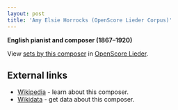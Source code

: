 ```yaml
---
layout: post
title: 'Amy Elsie Horrocks (OpenScore Lieder Corpus)'
---
```


__English pianist and composer (1867–1920)__

View [sets by this composer] in [OpenScore Lieder].

[sets by this composer]: https://musescore.com/openscore-lieder-corpus/sets?order=title&text=Horrocks,+Amy
[OpenScore Lieder]: https://musescore.com/openscore-lieder-corpus

## External links

- [Wikipedia] - learn about this composer.
- [Wikidata] - get data about this composer.

[Wikipedia]: https://en.wikipedia.org/wiki/Amy_Elsie_Horrocks
[Wikidata]: https://www.wikidata.org/wiki/Q4749174
